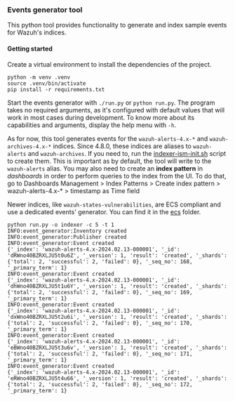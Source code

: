 ### Events generator tool

This python tool provides functionality to generate and index sample events for Wazuh's indices.

#### Getting started

Create a virtual environment to install the dependencies of the project.

```console
python -m venv .venv
source .venv/bin/activate
pip install -r requirements.txt
```

Start the events generator with `./run.py` or `python run.py`. The program takes no required
arguments, as it's configured with default values that will work in most cases during development.
To know more about its capabilities and arguments, display the help menu with `-h`.

As for now, this tool generates events for the `wazuh-alerts-4.x-*` and `wazuh-archives-4.x-*` indices.
Since 4.8.0, these indices are aliases to `wazuh-alerts` and `wazuh-archives`. If you need to, run the 
[indexer-ism-init.sh](../../../distribution/src/bin/indexer-ism-init.sh) script to create them. This is important as by default, the tool will write to 
the `wazuh-alerts` alias. You may also need to create an **index pattern** in _dashboards_ in order to perform
queries to the index from the UI. To do that, go to Dashboards Management > Index Patterns > Create index pattern > wazuh-alerts-4.x-* > timestamp as Time field

Newer indices, like `wazuh-states-vulnerabilities`, are ECS compliant and use a dedicated events' generator.
You can find it in the [ecs](../../../ecs/) folder.


```console
python run.py -o indexer -c 5 -t 1
INFO:event_generator:Inventory created
INFO:event_generator:Publisher created
INFO:event_generator:Event created
{'_index': 'wazuh-alerts-4.x-2024.02.13-000001', '_id': 'dRWno40BZRXLJU5t0u6Z', '_version': 1, 'result': 'created', '_shards': {'total': 2, 'successful': 2, 'failed': 0}, '_seq_no': 168, '_primary_term': 1}
INFO:event_generator:Event created
{'_index': 'wazuh-alerts-4.x-2024.02.13-000001', '_id': 'dhWno40BZRXLJU5t1u6Y', '_version': 1, 'result': 'created', '_shards': {'total': 2, 'successful': 2, 'failed': 0}, '_seq_no': 169, '_primary_term': 1}
INFO:event_generator:Event created
{'_index': 'wazuh-alerts-4.x-2024.02.13-000001', '_id': 'dxWno40BZRXLJU5t2u6i', '_version': 1, 'result': 'created', '_shards': {'total': 2, 'successful': 2, 'failed': 0}, '_seq_no': 170, '_primary_term': 1}
INFO:event_generator:Event created
{'_index': 'wazuh-alerts-4.x-2024.02.13-000001', '_id': 'eBWno40BZRXLJU5t3u6v', '_version': 1, 'result': 'created', '_shards': {'total': 2, 'successful': 2, 'failed': 0}, '_seq_no': 171, '_primary_term': 1}
INFO:event_generator:Event created
{'_index': 'wazuh-alerts-4.x-2024.02.13-000001', '_id': 'eRWno40BZRXLJU5t4u66', '_version': 1, 'result': 'created', '_shards': {'total': 2, 'successful': 2, 'failed': 0}, '_seq_no': 172, '_primary_term': 1}
```
